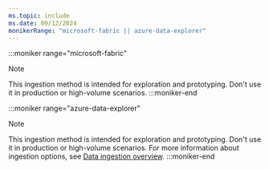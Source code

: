 ```yaml
---
ms.topic: include
ms.date: 09/12/2024
monikerRange: "microsoft-fabric || azure-data-explorer"
---
```

<!-- update link for Fabric to (/fabric/real-time-intelligence/ingest-data-overview), once doc is merged-->
:::moniker range="microsoft-fabric"
> [!NOTE]
> This ingestion method is intended for exploration and prototyping. Don't use it in production or high-volume scenarios.
:::moniker-end

:::moniker range="azure-data-explorer"
> [!NOTE]
> This ingestion method is intended for exploration and prototyping. Don't use it in production or high-volume scenarios. For more information about ingestion options, see [Data ingestion overview](/azure/data-explorer/ingest-data-overview).
:::moniker-end
